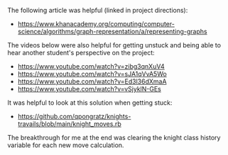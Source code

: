 The following article was helpful (linked in project directions):
- https://www.khanacademy.org/computing/computer-science/algorithms/graph-representation/a/representing-graphs

The videos below were also helpful for getting unstuck and being able to hear another student's perspective on the project:

- https://www.youtube.com/watch?v=zibg3qnXuV4
- https://www.youtube.com/watch?v=sJA1qVvA5Wo
- https://www.youtube.com/watch?v=Ed3l36dXmaA
- https://www.youtube.com/watch?v=vSjyklN-GEs

It was helpful to look at this solution when getting stuck: 
- https://github.com/qpongratz/knights-travails/blob/main/knight_moves.rb

The breakthrough for me at the end was clearing the knight class history variable for each new move calculation. 